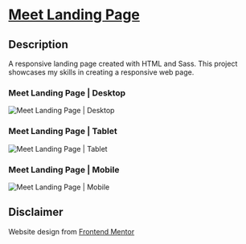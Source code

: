 # [Meet Landing Page](https://meet-landing-page-lenanle333.vercel.app/)

## Description

A responsive landing page created with HTML and Sass. This project showcases my skills in creating a responsive web page.

### Meet Landing Page | Desktop

![Meet Landing Page | Desktop]()

### Meet Landing Page | Tablet

![Meet Landing Page | Tablet]()

### Meet Landing Page | Mobile

![Meet Landing Page | Mobile]()

## Disclaimer

Website design from [Frontend Mentor](https://www.frontendmentor.io/challenges/testimonials-grid-section-Nnw6J7Un7/hub)
